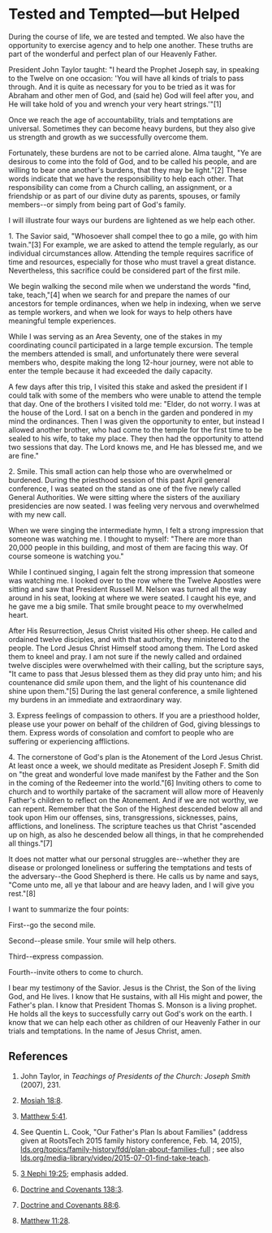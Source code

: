 # Tested and Tempted—but Helped

During the course of life, we are tested and tempted. We also have the
opportunity to exercise agency and to help one another. These truths are part
of the wonderful and perfect plan of our Heavenly Father.

President John Taylor taught: "I heard the Prophet Joseph say, in speaking to
the Twelve on one occasion: 'You will have all kinds of trials to pass
through. And it is quite as necessary for you to be tried as it was for
Abraham and other men of God, and (said he) God will feel after you, and He
will take hold of you and wrench your very heart strings.'"[1]

Once we reach the age of accountability, trials and temptations are universal.
Sometimes they can become heavy burdens, but they also give us strength and
growth as we successfully overcome them.

Fortunately, these burdens are not to be carried alone. Alma taught, "Ye are
desirous to come into the fold of God, and to be called his people, and are
willing to bear one another's burdens, that they may be light."[2] These words
indicate that we have the responsibility to help each other. That
responsibility can come from a Church calling, an assignment, or a friendship
or as part of our divine duty as parents, spouses, or family members--or
simply from being part of God's family.

I will illustrate four ways our burdens are lightened as we help each other.

1\. The Savior said, "Whosoever shall compel thee to go a mile, go with him
twain."[3] For example, we are asked to attend the temple regularly, as our
individual circumstances allow. Attending the temple requires sacrifice of
time and resources, especially for those who must travel a great distance.
Nevertheless, this sacrifice could be considered part of the first mile.

We begin walking the second mile when we understand the words "find, take,
teach,"[4] when we search for and prepare the names of our ancestors for
temple ordinances, when we help in indexing, when we serve as temple workers,
and when we look for ways to help others have meaningful temple experiences.

While I was serving as an Area Seventy, one of the stakes in my coordinating
council participated in a large temple excursion. The temple the members
attended is small, and unfortunately there were several members who, despite
making the long 12-hour journey, were not able to enter the temple because it
had exceeded the daily capacity.

A few days after this trip, I visited this stake and asked the president if I
could talk with some of the members who were unable to attend the temple that
day. One of the brothers I visited told me: "Elder, do not worry. I was at the
house of the Lord. I sat on a bench in the garden and pondered in my mind the
ordinances. Then I was given the opportunity to enter, but instead I allowed
another brother, who had come to the temple for the first time to be sealed to
his wife, to take my place. They then had the opportunity to attend two
sessions that day. The Lord knows me, and He has blessed me, and we are fine."

2\. Smile. This small action can help those who are overwhelmed or burdened.
During the priesthood session of this past April general conference, I was
seated on the stand as one of the five newly called General Authorities. We
were sitting where the sisters of the auxiliary presidencies are now seated. I
was feeling very nervous and overwhelmed with my new call.

When we were singing the intermediate hymn, I felt a strong impression that
someone was watching me. I thought to myself: "There are more than 20,000
people in this building, and most of them are facing this way. Of course
someone is watching you."

While I continued singing, I again felt the strong impression that someone was
watching me. I looked over to the row where the Twelve Apostles were sitting
and saw that President Russell M. Nelson was turned all the way around in his
seat, looking at where we were seated. I caught his eye, and he gave me a big
smile. That smile brought peace to my overwhelmed heart.

After His Resurrection, Jesus Christ visited His other sheep. He called and
ordained twelve disciples, and with that authority, they ministered to the
people. The Lord Jesus Christ Himself stood among them. The Lord asked them to
kneel and pray. I am not sure if the newly called and ordained twelve
disciples were overwhelmed with their calling, but the scripture says, "It
came to pass that Jesus blessed them as they did pray unto him; and his
countenance did _smile_ upon them, and the light of his countenance did shine
upon them."[5] During the last general conference, a smile lightened my
burdens in an immediate and extraordinary way.

3\. Express feelings of compassion to others. If you are a priesthood holder,
please use your power on behalf of the children of God, giving blessings to
them. Express words of consolation and comfort to people who are suffering or
experiencing afflictions.

4\. The cornerstone of God's plan is the Atonement of the Lord Jesus Christ.
At least once a week, we should meditate as President Joseph F. Smith did on
"the great and wonderful love made manifest by the Father and the Son in the
coming of the Redeemer into the world."[6] Inviting others to come to church
and to worthily partake of the sacrament will allow more of Heavenly Father's
children to reflect on the Atonement. And if we are not worthy, we can repent.
Remember that the Son of the Highest descended below all and took upon Him our
offenses, sins, transgressions, sicknesses, pains, afflictions, and
loneliness. The scripture teaches us that Christ "ascended up on high, as also
he descended below all things, in that he comprehended all things."[7]

It does not matter what our personal struggles are--whether they are disease
or prolonged loneliness or suffering the temptations and tests of the
adversary--the Good Shepherd is there. He calls us by name and says, "Come
unto me, all ye that labour and are heavy laden, and I will give you rest."[8]

I want to summarize the four points:

First--go the second mile.

Second--please smile. Your smile will help others.

Third--express compassion.

Fourth--invite others to come to church.

I bear my testimony of the Savior. Jesus is the Christ, the Son of the living
God, and He lives. I know that He sustains, with all His might and power, the
Father's plan. I know that President Thomas S. Monson is a living prophet. He
holds all the keys to successfully carry out God's work on the earth. I know
that we can help each other as children of our Heavenly Father in our trials
and temptations. In the name of Jesus Christ, amen.

## References

  1. John Taylor, in _Teachings of Presidents of the Church: Joseph Smith_ (2007), 231.

  2. [Mosiah 18:8](https://www.lds.org/scriptures/bofm/mosiah/18.8?lang=eng#7).

  3. [Matthew 5:41](https://www.lds.org/scriptures/nt/matt/5.41?lang=eng#40).

  4. See Quentin L. Cook, "Our Father's Plan Is about Families" (address given at RootsTech 2015 family history conference, Feb. 14, 2015), [lds.org/topics/family-history/fdd/plan-about-families-full](https://www.lds.org/topics/family-history/fdd/plan-about-families-full?lang=eng) ; see also [lds.org/media-library/video/2015-07-01-find-take-teach](https://www.lds.org/media-library/video/2015-07-01-find-take-teach?lang=eng).

  5. [3 Nephi 19:25](https://www.lds.org/scriptures/bofm/3-ne/19.25?lang=eng#24); emphasis added.

  6. [Doctrine and Covenants 138:3](https://www.lds.org/scriptures/dc-testament/dc/138.3?lang=eng#2).

  7. [Doctrine and Covenants 88:6](https://www.lds.org/scriptures/dc-testament/dc/88.6?lang=eng#5).

  8. [Matthew 11:28](https://www.lds.org/scriptures/nt/matt/11.28?lang=eng#27).


